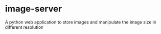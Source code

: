 # image-server

A python web application to store images and manipulate the image size in different resolution


